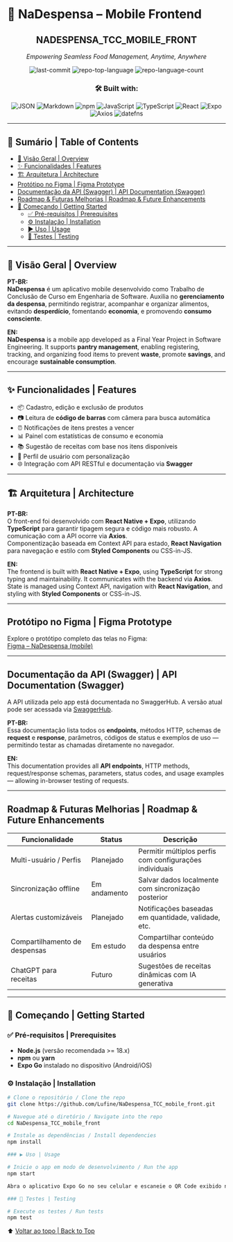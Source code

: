 # 📱 NaDespensa – Mobile Frontend  

<div align="center">

<h2>NADESPENSA_TCC_MOBILE_FRONT</h2>
<p><em>Empowering Seamless Food Management, Anytime, Anywhere</em></p>

<img alt="last-commit" src="https://img.shields.io/github/last-commit/Lufine/NaDespensa_TCC_mobile_front?style=flat&logo=git&logoColor=white&color=0080ff">
<img alt="repo-top-language" src="https://img.shields.io/github/languages/top/Lufine/NaDespensa_TCC_mobile_front?style=flat&color=0080ff">
<img alt="repo-language-count" src="https://img.shields.io/github/languages/count/Lufine/NaDespensa_TCC_mobile_front?style=flat&color=0080ff">

<br>

### 🛠️​​ Built with:
<img alt="JSON" src="https://img.shields.io/badge/JSON-000000.svg?style=flat&logo=JSON&logoColor=white">
<img alt="Markdown" src="https://img.shields.io/badge/Markdown-000000.svg?style=flat&logo=Markdown&logoColor=white">
<img alt="npm" src="https://img.shields.io/badge/npm-CB3837.svg?style=flat&logo=npm&logoColor=white">
<img alt="JavaScript" src="https://img.shields.io/badge/JavaScript-F7DF1E.svg?style=flat&logo=JavaScript&logoColor=black">
<img alt="TypeScript" src="https://img.shields.io/badge/TypeScript-3178C6.svg?style=flat&logo=TypeScript&logoColor=white">
<img alt="React" src="https://img.shields.io/badge/React-61DAFB.svg?style=flat&logo=React&logoColor=black">
<img alt="Expo" src="https://img.shields.io/badge/Expo-000020.svg?style=flat&logo=Expo&logoColor=white">
<img alt="Axios" src="https://img.shields.io/badge/Axios-5A29E4.svg?style=flat&logo=Axios&logoColor=white">
<img alt="datefns" src="https://img.shields.io/badge/datefns-770C56.svg?style=flat&logo=date-fns&logoColor=white">

</div>

---

## 📑 Sumário | Table of Contents

- [📖 Visão Geral | Overview](#-visão-geral--overview)
- [✨ Funcionalidades | Features](#-funcionalidades--features)
- [🏗 Arquitetura | Architecture](#-arquitetura--architecture)
- [Protótipo no Figma | Figma Prototype](#protótipo-no-figma--figma-prototype)
- [Documentação da API (Swagger) | API Documentation (Swagger)](#documentação-da-api-swagger--api-documentation-swagger)
- [Roadmap & Futuras Melhorias | Roadmap & Future Enhancements](#roadmap--futuras-melhorias--roadmap--future-enhancements)
- [🚀 Começando | Getting Started](#-começando--getting-started)
  - [✅ Pré-requisitos | Prerequisites](#-pré-requisitos--prerequisites)
  - [⚙️ Instalação | Installation](#-instalação--installation)
  - [▶️ Uso | Usage](#-uso--usage)
  - [🧪 Testes | Testing](#-testes--testing)

---

## 📖 Visão Geral | Overview

**PT-BR:**  
**NaDespensa** é um aplicativo mobile desenvolvido como Trabalho de Conclusão de Curso em Engenharia de Software. Auxilia no **gerenciamento da despensa**, permitindo registrar, acompanhar e organizar alimentos, evitando **desperdício**, fomentando **economia**, e promovendo **consumo consciente**.

**EN:**  
**NaDespensa** is a mobile app developed as a Final Year Project in Software Engineering. It supports **pantry management**, enabling registering, tracking, and organizing food items to prevent **waste**, promote **savings**, and encourage **sustainable consumption**.

---

## ✨ Funcionalidades | Features

- 📦 Cadastro, edição e exclusão de produtos  
- 📷 Leitura de **código de barras** com câmera para busca automática  
- ⏰ Notificações de itens prestes a vencer  
- 📊 Painel com estatísticas de consumo e economia  
- 📚 Sugestão de receitas com base nos itens disponíveis  
- 👤 Perfil de usuário com personalização  
- 🌐 Integração com API RESTful e documentação via **Swagger**

---

## 🏗 Arquitetura | Architecture

**PT-BR:**  
O front-end foi desenvolvido com **React Native + Expo**, utilizando **TypeScript** para garantir tipagem segura e código mais robusto. A comunicação com a API ocorre via **Axios**.  
Componentização baseada em Context API para estado, **React Navigation** para navegação e estilo com **Styled Components** ou CSS-in-JS.

**EN:**  
The frontend is built with **React Native + Expo**, using **TypeScript** for strong typing and maintainability. It communicates with the backend via **Axios**. State is managed using Context API, navigation with **React Navigation**, and styling with **Styled Components** or CSS-in-JS.

---

##  Protótipo no Figma | Figma Prototype

Explore o protótipo completo das telas no Figma:  
[Figma – NaDespensa (mobile)](https://www.figma.com/proto/fUtorGfVGX64MFEcBjx7qO/NaDespensa---Screens--mobile-?node-id=4-75&p=f&t=1bcE3Y7N7LFCXoHE-1&scaling=scale-down&content-scaling=fixed&page-id=0%3A1&starting-point-node-id=4%3A75)

---

##  Documentação da API (Swagger) | API Documentation (Swagger)

A API utilizada pelo app está documentada no SwaggerHub. A versão atual pode ser acessada via [SwaggerHub](https://app.swaggerhub.com/apis/Leozin/NaDespensa-API/1.0.0).

**PT-BR:**  
Essa documentação lista todos os **endpoints**, métodos HTTP, schemas de **request** e **response**, parâmetros, códigos de status e exemplos de uso — permitindo testar as chamadas diretamente no navegador.

**EN:**  
This documentation provides all **API endpoints**, HTTP methods, request/response schemas, parameters, status codes, and usage examples — allowing in-browser testing of requests.

---

##  Roadmap & Futuras Melhorias | Roadmap & Future Enhancements

| Funcionalidade | Status | Descrição |
|----------------|--------|-----------|
| Multi-usuário / Perfis |  Planejado | Permitir múltiplos perfis com configurações individuais |
| Sincronização offline |  Em andamento | Salvar dados localmente com sincronização posterior |
| Alertas customizáveis |  Planejado | Notificações baseadas em quantidade, validade, etc. |
| Compartilhamento de despensas |  Em estudo | Compartilhar conteúdo da despensa entre usuários |
| ChatGPT para receitas |  Futuro | Sugestões de receitas dinâmicas com IA generativa |

---

## 🚀 Começando | Getting Started

### ✅ Pré-requisitos | Prerequisites

- **Node.js** (versão recomendada >= 18.x)  
- **npm** ou **yarn**  
- **Expo Go** instalado no dispositivo (Android/iOS)

### ⚙️ Instalação | Installation

```bash
# Clone o repositório / Clone the repo
git clone https://github.com/Lufine/NaDespensa_TCC_mobile_front.git

# Navegue até o diretório / Navigate into the repo
cd NaDespensa_TCC_mobile_front

# Instale as dependências / Install dependencies
npm install

### ▶️ Uso | Usage

# Inicie o app em modo de desenvolvimento / Run the app
npm start

Abra o aplicativo Expo Go no seu celular e escaneie o QR Code exibido no terminal para iniciar.

### 🧪 Testes | Testing

# Execute os testes / Run tests
npm test
```

⬆ [Voltar ao topo | Back to Top](#-nadespensa--mobile-frontend) 

